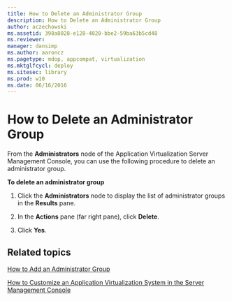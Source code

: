```yaml
---
title: How to Delete an Administrator Group
description: How to Delete an Administrator Group
author: aczechowski
ms.assetid: 398a8028-e128-4020-bbe2-59ba63b5cd48
ms.reviewer: 
manager: dansimp
ms.author: aaroncz
ms.pagetype: mdop, appcompat, virtualization
ms.mktglfcycl: deploy
ms.sitesec: library
ms.prod: w10
ms.date: 06/16/2016
---
```



# How to Delete an Administrator Group


From the **Administrators** node of the Application Virtualization Server Management Console, you can use the following procedure to delete an administrator group.

**To delete an administrator group**

1.  Click the **Administrators** node to display the list of administrator groups in the **Results** pane.

2.  In the **Actions** pane (far right pane), click **Delete**.

3.  Click **Yes**.

## Related topics


[How to Add an Administrator Group](how-to-add-an-administrator-group.md)

[How to Customize an Application Virtualization System in the Server Management Console](how-to-customize-an-application-virtualization-system-in-the-server-management-console.md)

 

 





